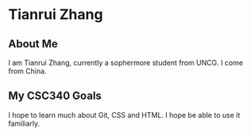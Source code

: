 # Tianrui Zhang


## About Me 
I am Tianrui Zhang, currently a sophermore student from UNCG. I come from China.

 
## My CSC340 Goals 
I hope to learn much about Git, CSS and HTML. I hope be able to use it familiarly.